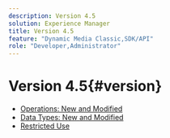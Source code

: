 ```yaml
---
description: Version 4.5
solution: Experience Manager
title: Version 4.5
feature: "Dynamic Media Classic,SDK/API"
role: "Developer,Administrator"
---
```


# Version 4.5{#version}

* [Operations: New and Modified](r-4-5-operations.md)
* [Data Types: New and Modified](r-4-5-types.md)
* [Restricted Use](r-restricted-use.md)
